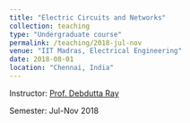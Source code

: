 ```yaml
---
title: "Electric Circuits and Networks"
collection: teaching
type: "Undergraduate course"
permalink: /teaching/2018-jul-nov
venue: "IIT Madras, Electrical Engineering"
date: 2018-08-01
location: "Chennai, India"
---
```


Instructor: [Prof. Debdutta Ray](http://www.ee.iitm.ac.in/user/dray/)

Semester: Jul-Nov 2018
